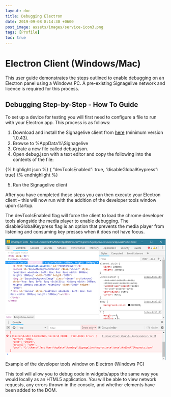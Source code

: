 ```yaml
---
layout: doc
title: Debugging Electron
date: 2019-09-08 8:14:30 +0600
post_image: assets/images/service-icon3.png
tags: [Profile]
toc: true
---
```

# Electron Client (Windows/Mac)

This user guide demonstrates the steps outlined to enable debugging on an Electron panel using a Windows PC.  A pre-existing Signagelive network and licence is required for this process.

## Debugging Step-by-Step - How To Guide

To set up a device for testing you will first need to configure a file to run with your Electron app. This process is as follows:

1. Download and install the Signagelive client from <a target="_blank" href="https://clients.signagelive.com/windows/Signagelive.exe">here</a> (minimum version 1.0.43).
2. Browse to %AppData%\Signagelive
3. Create a new file called debug.json.
4. Open debug.json with a text editor and copy the following into the contents of the file:

{% highlight json %}
{ “devToolsEnabled”: true, “disableGlobalKeypress”: true}
{% endhighlight %}

5. Run the Signagelive client

After you have completed these steps you can then execute your Electron client – this will now run with the addition of the developer tools window upon startup.

The devToolsEnabled flag will force the client to load the chrome developer tools alongside the media player to enable debugging.
The disableGlobalKeypress flag is an option that prevents the media player from listening and consuming key presses when it does not have focus.

<img src="/assets/images/debugging-electron/debugging-electron-1.png">
<br>
Example of the developer tools window on Electron (Windows PC)

This tool will allow you to debug code in widgets/apps the same way you would locally as an HTML5 application. You will be able to view network requests, any errors thrown in the console, and whether elements have been added to the DOM.